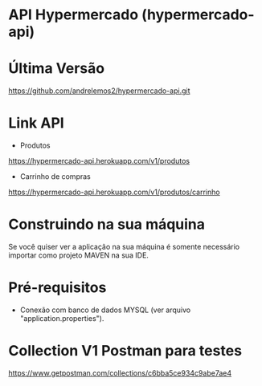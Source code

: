 API Hypermercado (hypermercado-api)
==========================

Última Versão
==========================

https://github.com/andrelemos2/hypermercado-api.git

Link API
==========================

- Produtos

https://hypermercado-api.herokuapp.com/v1/produtos


- Carrinho de compras

https://hypermercado-api.herokuapp.com/v1/produtos/carrinho

Construindo na sua máquina
==========================

Se você quiser ver a aplicação na sua máquina é somente necessário importar como projeto MAVEN na sua IDE.

# Pré-requisitos
- Conexão com banco de dados MYSQL (ver arquivo "application.properties").

# Collection V1 Postman para testes
https://www.getpostman.com/collections/c6bba5ce934c9abe7ae4

